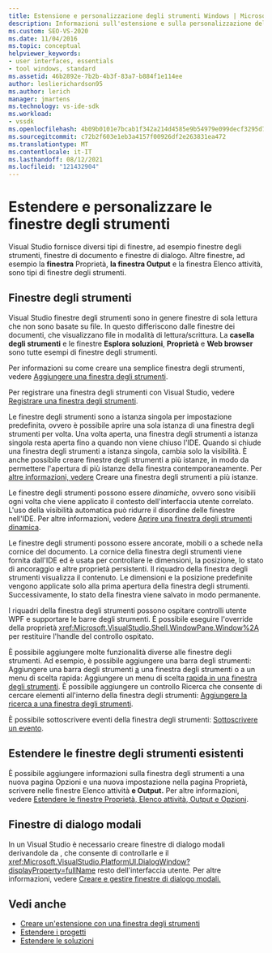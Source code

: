 ```yaml
---
title: Estensione e personalizzazione degli strumenti Windows | Microsoft Docs
description: Informazioni sull'estensione e sulla personalizzazione delle finestre degli strumenti Visual Studio, tra cui il Finestra Proprietà, la finestra Output e la Elenco attività finestra.
ms.custom: SEO-VS-2020
ms.date: 11/04/2016
ms.topic: conceptual
helpviewer_keywords:
- user interfaces, essentials
- tool windows, standard
ms.assetid: 46b2892e-7b2b-4b3f-83a7-b884f1e114ee
author: leslierichardson95
ms.author: lerich
manager: jmartens
ms.technology: vs-ide-sdk
ms.workload:
- vssdk
ms.openlocfilehash: 4b09b0101e7bcab1f342a214d4585e9b54979e099decf3295d705a10a68fc1da
ms.sourcegitcommit: c72b2f603e1eb3a4157f00926df2e263831ea472
ms.translationtype: MT
ms.contentlocale: it-IT
ms.lasthandoff: 08/12/2021
ms.locfileid: "121432904"
---
```

# <a name="extend-and-customize-tool-windows"></a>Estendere e personalizzare le finestre degli strumenti
Visual Studio fornisce diversi tipi di finestre, ad esempio finestre degli strumenti, finestre di documento e finestre di dialogo. Altre finestre, ad esempio la **finestra** Proprietà, **la finestra Output** e la finestra Elenco attività, sono tipi di finestre degli strumenti. 

## <a name="tool-windows"></a>Finestre degli strumenti
 Visual Studio finestre degli strumenti sono in genere finestre di sola lettura che non sono basate su file. In questo differiscono dalle finestre dei documenti, che visualizzano file in modalità di lettura/scrittura. La **casella degli strumenti** e le finestre **Esplora soluzioni**, **Proprietà** e **Web browser** sono tutte esempi di finestre degli strumenti.

 Per informazioni su come creare una semplice finestra degli strumenti, vedere [Aggiungere una finestra degli strumenti](../extensibility/adding-a-tool-window.md).

 Per registrare una finestra degli strumenti con Visual Studio, vedere [Registrare una finestra degli strumenti](../extensibility/registering-a-tool-window.md).

 Le finestre degli strumenti sono a istanza singola per impostazione predefinita, ovvero è possibile aprire una sola istanza di una finestra degli strumenti per volta. Una volta aperta, una finestra degli strumenti a istanza singola resta aperta fino a quando non viene chiuso l'IDE. Quando si chiude una finestra degli strumenti a istanza singola, cambia solo la visibilità. È anche possibile creare finestre degli strumenti a più istanze, in modo da permettere l'apertura di più istanze della finestra contemporaneamente. Per [altre informazioni, vedere](../extensibility/creating-a-multi-instance-tool-window.md) Creare una finestra degli strumenti a più istanze.

 Le finestre degli strumenti possono essere *dinamiche,* ovvero sono visibili ogni volta che viene applicato il contesto dell'interfaccia utente correlato. L'uso della visibilità automatica può ridurre il disordine delle finestre nell'IDE. Per altre informazioni, vedere [Aprire una finestra degli strumenti dinamica](../extensibility/opening-a-dynamic-tool-window.md).

 Le finestre degli strumenti possono essere ancorate, mobili o a schede nella cornice del documento. La cornice della finestra degli strumenti viene fornita dall'IDE ed è usata per controllare le dimensioni, la posizione, lo stato di ancoraggio e altre proprietà persistenti. Il riquadro della finestra degli strumenti visualizza il contenuto. Le dimensioni e la posizione predefinite vengono applicate solo alla prima apertura della finestra degli strumenti. Successivamente, lo stato della finestra viene salvato in modo permanente.

 I riquadri della finestra degli strumenti possono ospitare controlli utente WPF e supportare le barre degli strumenti. È possibile eseguire l'override della proprietà <xref:Microsoft.VisualStudio.Shell.WindowPane.Window%2A> per restituire l'handle del controllo ospitato.

 È possibile aggiungere molte funzionalità diverse alle finestre degli strumenti. Ad esempio, è possibile aggiungere una barra degli strumenti: Aggiungere una barra degli strumenti [a](../extensibility/adding-a-toolbar-to-a-tool-window.md) una finestra degli strumenti o a un menu di scelta rapida: Aggiungere un menu di scelta [rapida in una finestra degli strumenti](../extensibility/adding-a-shortcut-menu-in-a-tool-window.md). È possibile aggiungere un controllo Ricerca che consente di cercare elementi all'interno della finestra degli strumenti: [Aggiungere la ricerca a una finestra degli strumenti](../extensibility/adding-search-to-a-tool-window.md).

 È possibile sottoscrivere eventi della finestra degli strumenti: [Sottoscrivere un evento](../extensibility/subscribing-to-an-event.md).

## <a name="extend-existing-tool-windows"></a>Estendere le finestre degli strumenti esistenti
 È possibile aggiungere informazioni sulla finestra degli strumenti a una  nuova pagina Opzioni  e una nuova impostazione nella pagina Proprietà, scrivere nelle finestre Elenco attività **e Output.**  Per altre informazioni, vedere [Estendere le finestre Proprietà, Elenco attività, Output e Opzioni](../extensibility/extending-the-properties-task-list-output-and-options-windows.md).

## <a name="modal-dialog-boxes"></a>Finestre di dialogo modali
 In un Visual Studio è necessario creare finestre di dialogo modali derivandole da , che consente di controllarle e il <xref:Microsoft.VisualStudio.PlatformUI.DialogWindow?displayProperty=fullName> resto dell'interfaccia utente. Per altre informazioni, vedere [Creare e gestire finestre di dialogo modali.](../extensibility/creating-and-managing-modal-dialog-boxes.md)

## <a name="see-also"></a>Vedi anche
- [Creare un'estensione con una finestra degli strumenti](../extensibility/creating-an-extension-with-a-tool-window.md)
- [Estendere i progetti](../extensibility/extending-projects.md)
- [Estendere le soluzioni](../extensibility/extending-solutions.md)
